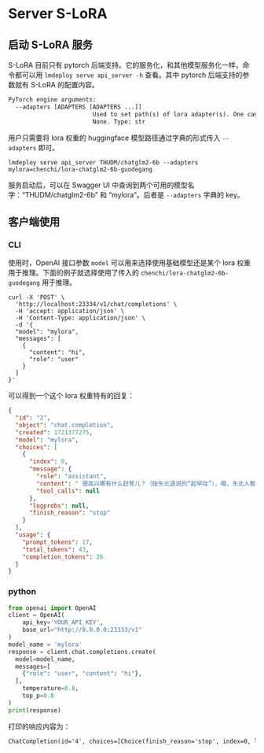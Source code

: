 # Server S-LoRA

## 启动 S-LoRA 服务

S-LoRA 目前只有 pytorch 后端支持。它的服务化，和其他模型服务化一样，命令都可以用 `lmdeploy serve api_server -h` 查看。其中 pytorch 后端支持的参数就有 S-LoRA 的配置内容。

```txt
PyTorch engine arguments:
  --adapters [ADAPTERS [ADAPTERS ...]]
                        Used to set path(s) of lora adapter(s). One can input key-value pairs in xxx=yyy format for multiple lora adapters. If only have one adapter, one can only input the path of the adapter.. Default:
                        None. Type: str
```

用户只需要将 lora 权重的 huggingface 模型路径通过字典的形式传入 `--adapters` 即可。

```shell
lmdeploy serve api_server THUDM/chatglm2-6b --adapters mylora=chenchi/lora-chatglm2-6b-guodegang
```

服务启动后，可以在 Swagger UI 中查询到两个可用的模型名字：“THUDM/chatglm2-6b” 和 “mylora”。后者是 `--adapters` 字典的 key。

## 客户端使用

### CLI

使用时，OpenAI 接口参数 `model` 可以用来选择使用基础模型还是某个 lora 权重用于推理。下面的例子就选择使用了传入的 `chenchi/lora-chatglm2-6b-guodegang` 用于推理。

```shell
curl -X 'POST' \
  'http://localhost:23334/v1/chat/completions' \
  -H 'accept: application/json' \
  -H 'Content-Type: application/json' \
  -d '{
  "model": "mylora",
  "messages": [
    {
      "content": "hi",
      "role": "user"
    }
  ]
}'
```

可以得到一个这个 lora 权重特有的回复：

```json
{
  "id": "2",
  "object": "chat.completion",
  "created": 1721377275,
  "model": "mylora",
  "choices": [
    {
      "index": 0,
      "message": {
        "role": "assistant",
        "content": " 很高兴哪有什么赶凳儿？（按东北语说的“起早哇”），哦，东北人都学会外语了？",
        "tool_calls": null
      },
      "logprobs": null,
      "finish_reason": "stop"
    }
  ],
  "usage": {
    "prompt_tokens": 17,
    "total_tokens": 43,
    "completion_tokens": 26
  }
}
```

### python

```python
from openai import OpenAI
client = OpenAI(
    api_key='YOUR_API_KEY',
    base_url="http://0.0.0.0:23333/v1"
)
model_name = 'mylora'
response = client.chat.completions.create(
  model=model_name,
  messages=[
    {"role": "user", "content": "hi"},
  ],
    temperature=0.8,
    top_p=0.8
)
print(response)
```

打印的响应内容为：

```txt
ChatCompletion(id='4', choices=[Choice(finish_reason='stop', index=0, logprobs=None, message=ChatCompletionMessage(content=' 很高兴能够见到你哪，我也在辐射区开了个愣儿，你呢，还活着。', role='assistant', function_call=None, tool_calls=None))], created=1721377497, model='mylora', object='chat.completion', service_tier=None, system_fingerprint=None, usage=CompletionUsage(completion_tokens=22, prompt_tokens=17, total_tokens=39))
```
